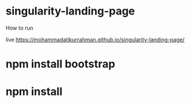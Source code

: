 # singularity-landing-page
How to run

live https://mohammadatikurrahman.github.io/singularity-landing-page/
# npm install bootstrap
# npm install

